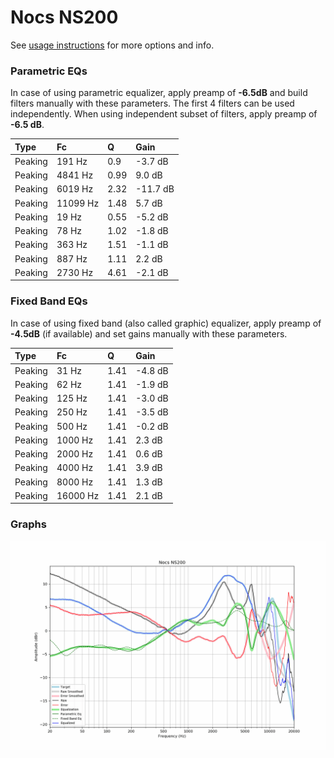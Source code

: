 # Nocs NS200
See [usage instructions](https://github.com/jaakkopasanen/AutoEq#usage) for more options and info.

### Parametric EQs
In case of using parametric equalizer, apply preamp of **-6.5dB** and build filters manually
with these parameters. The first 4 filters can be used independently.
When using independent subset of filters, apply preamp of **-6.5 dB**.

| Type    | Fc       |    Q | Gain     |
|:--------|:---------|:-----|:---------|
| Peaking | 191 Hz   | 0.9  | -3.7 dB  |
| Peaking | 4841 Hz  | 0.99 | 9.0 dB   |
| Peaking | 6019 Hz  | 2.32 | -11.7 dB |
| Peaking | 11099 Hz | 1.48 | 5.7 dB   |
| Peaking | 19 Hz    | 0.55 | -5.2 dB  |
| Peaking | 78 Hz    | 1.02 | -1.8 dB  |
| Peaking | 363 Hz   | 1.51 | -1.1 dB  |
| Peaking | 887 Hz   | 1.11 | 2.2 dB   |
| Peaking | 2730 Hz  | 4.61 | -2.1 dB  |

### Fixed Band EQs
In case of using fixed band (also called graphic) equalizer, apply preamp of **-4.5dB**
(if available) and set gains manually with these parameters.

| Type    | Fc       |    Q | Gain    |
|:--------|:---------|:-----|:--------|
| Peaking | 31 Hz    | 1.41 | -4.8 dB |
| Peaking | 62 Hz    | 1.41 | -1.9 dB |
| Peaking | 125 Hz   | 1.41 | -3.0 dB |
| Peaking | 250 Hz   | 1.41 | -3.5 dB |
| Peaking | 500 Hz   | 1.41 | -0.2 dB |
| Peaking | 1000 Hz  | 1.41 | 2.3 dB  |
| Peaking | 2000 Hz  | 1.41 | 0.6 dB  |
| Peaking | 4000 Hz  | 1.41 | 3.9 dB  |
| Peaking | 8000 Hz  | 1.41 | 1.3 dB  |
| Peaking | 16000 Hz | 1.41 | 2.1 dB  |

### Graphs
![](./Nocs%20NS200.png)